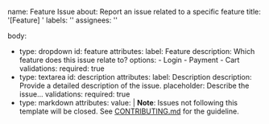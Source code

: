 name: Feature Issue
about: Report an issue related to a specific feature
title: '[Feature] '
labels: ''
assignees: ''

body:
  - type: dropdown
    id: feature
    attributes:
      label: Feature
      description: Which feature does this issue relate to?
      options:
        - Login
        - Payment
        - Cart
    validations:
      required: true
  - type: textarea
    id: description
    attributes:
      label: Description
      description: Provide a detailed description of the issue.
      placeholder: Describe the issue...
    validations:
      required: true
  - type: markdown
    attributes:
      value: |
        **Note**: Issues not following this template will be closed. See [CONTRIBUTING.md](link-to-contributing-md) for the guideline.
